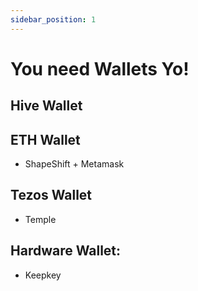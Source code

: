 ```yaml
---
sidebar_position: 1
---
```


# You need Wallets Yo!

## Hive Wallet 

## ETH Wallet 

- ShapeShift + Metamask

## Tezos Wallet 

- Temple

## Hardware Wallet: 

- Keepkey